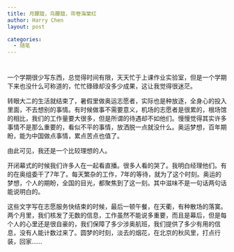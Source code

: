 ```yaml
---
title: 月朦胧，鸟朦胧，帘卷海棠红
author: Harry Chen
layout: post

categories:
  - 随笔
---
```

# 

一个学期很少写东西，总觉得时间有限，天天忙于上课作业实验室，但是一个学期下来也没什么可称道的，忙忙碌碌却没多少成果，这让我觉得很迷茫。

转眼大二的生活就结束了，暑假里做奥运志愿者，实际也是种放逐，全身心的投入里面，不去想别的事情。有时候做事不需要意义，机场的志愿者是很累的，根场馆的相比，我们的工作量要大很多，但是所谓的待遇却不如他们。慢慢觉得其实许多事情不是那么重要的，看似不平的事情，放洒脱一点就没什么。奥运梦想，百年期盼，能为中国做点事情，累点苦点也值了。

由此可见，我还是一个比较理想的人。

开闭幕式的时候我们许多人在一起看直播。很多人看的哭了。我明白经理他们。有的在奥组委干了7年了。每天繁杂的工作，7年的等待，就为了这个时刻。奥运的梦想，个人的期盼，全国的目光，都聚焦到了这一刻。其中滋味不是一句话两句话能说明白的。

这些文字写在志愿服务快结束的时候，最后一顿午餐，在天衢，有种散场的落寞。两个月里，我们核发了无数的信息，工作虽然不能说多重要，而且是幕后，但是每个人的心里还是很自豪的，我们保障了多少涉奥航班，我们提供了多少有用的信息，没有人能计数过来了。圆梦的时刻，淡去的烟花，在北京的秋风里，打点行装，回家……
